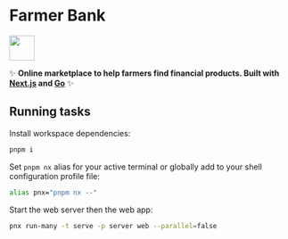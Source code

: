 # Farmer Bank

<a alt="Nx logo" href="https://nx.dev" target="_blank" rel="noreferrer"><img src="https://raw.githubusercontent.com/nrwl/nx/master/images/nx-logo.png" width="45"></a>

✨ **Online marketplace to help farmers find financial products. Built with [Next.js](https://nextjs.org) and [Go](https://go.dev)** ✨

## Running tasks

Install workspace dependencies:

```bash
pnpm i
```

Set `pnpm nx` alias for your active terminal or globally add to your shell configuration profile file:

```bash
alias pnx="pnpm nx --"
```

Start the web server then the web app:

```bash
pnx run-many -t serve -p server web --parallel=false
```
